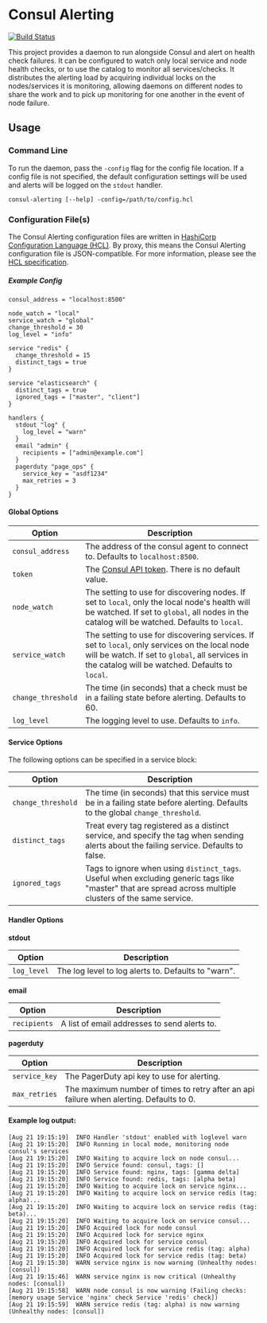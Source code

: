 Consul Alerting
================
[![Build Status](https://travis-ci.org/kyhavlov/consul-alerting.svg?branch=master)](https://travis-ci.org/kyhavlov/consul-alerting)

This project provides a daemon to run alongside Consul and alert on health check failures. It can be configured to watch only local service and node health checks, or to use the catalog to monitor all services/checks. It distributes the alerting load by acquiring individual locks on the nodes/services it is monitoring, allowing daemons on different nodes to share the work and to pick up monitoring for one another in the event of node failure.

Usage
-----

### Command Line
To run the daemon, pass the `-config` flag for the config file location. If a config file is not specified, the default configuration settings will be used and alerts will be logged on the `stdout` handler.

`consul-alerting [--help] -config=/path/to/config.hcl`

### Configuration File(s)
The Consul Alerting configuration files are written in [HashiCorp Configuration Language (HCL)][HCL]. By proxy, this means the Consul Alerting configuration file is JSON-compatible. For more information, please see the [HCL specification][HCL].

##### Example Config
```hcl
consul_address = "localhost:8500"

node_watch = "local"
service_watch = "global"
change_threshold = 30
log_level = "info"

service "redis" {
  change_threshold = 15
  distinct_tags = true
}

service "elasticsearch" {
  distinct_tags = true
  ignored_tags = ["master", "client"]
}

handlers {
  stdout "log" {
    log_level = "warn"
  }
  email "admin" {
    recipients = ["admin@example.com"]
  }
  pagerduty "page_ops" {
    service_key = "asdf1234"
    max_retries = 3
  }
}
```

#### Global Options

|       Option       | Description |
| ------------------ |------------ |
| `consul_address`   | The address of the consul agent to connect to. Defaults to `localhost:8500`.
| `token`            | The [Consul API token][Consul ACLs]. There is no default value.
| `node_watch`       | The setting to use for discovering nodes. If set to `local`, only the local node's health will be watched. If set to `global`, all nodes in the catalog will be watched. Defaults to `local`.
| `service_watch`    | The setting to use for discovering services. If set to `local`, only services on the local node will be watch. If set to `global`, all services in the catalog will be watched. Defaults to `local`.
| `change_threshold` | The time (in seconds) that a check must be in a failing state before alerting. Defaults to 60.
| `log_level`        | The logging level to use. Defaults to `info`.

#### Service Options
The following options can be specified in a service block:

|       Option       | Description |
| ------------------ |------------ |
| `change_threshold` | The time (in seconds) that this service must be in a failing state before alerting. Defaults to the global `change_threshold`.
| `distinct_tags`    | Treat every tag registered as a distinct service, and specify the tag when sending alerts about the failing service. Defaults to false.
| `ignored_tags`     | Tags to ignore when using `distinct_tags`. Useful when excluding generic tags like "master" that are spread across multiple clusters of the same service.

#### Handler Options
**stdout**

|       Option       | Description |
| ------------------ |------------ |
| `log_level`        | The log level to log alerts to. Defaults to "warn".

**email**

|       Option       | Description |
| ------------------ |------------ |
| `recipients`       | A list of email addresses to send alerts to.

**pagerduty**

|       Option       | Description |
| ------------------ |------------ |
| `service_key`      | The PagerDuty api key to use for alerting.
| `max_retries`      | The maximum number of times to retry after an api failure when alerting. Defaults to 0.

#### Example log output:
```
[Aug 21 19:15:19]  INFO Handler 'stdout' enabled with loglevel warn
[Aug 21 19:15:20]  INFO Running in local mode, monitoring node consul's services
[Aug 21 19:15:20]  INFO Waiting to acquire lock on node consul...
[Aug 21 19:15:20]  INFO Service found: consul, tags: []
[Aug 21 19:15:20]  INFO Service found: nginx, tags: [gamma delta]
[Aug 21 19:15:20]  INFO Service found: redis, tags: [alpha beta]
[Aug 21 19:15:20]  INFO Waiting to acquire lock on service nginx...
[Aug 21 19:15:20]  INFO Waiting to acquire lock on service redis (tag: alpha)...
[Aug 21 19:15:20]  INFO Waiting to acquire lock on service redis (tag: beta)...
[Aug 21 19:15:20]  INFO Waiting to acquire lock on service consul...
[Aug 21 19:15:20]  INFO Acquired lock for node consul
[Aug 21 19:15:20]  INFO Acquired lock for service nginx
[Aug 21 19:15:20]  INFO Acquired lock for service consul
[Aug 21 19:15:20]  INFO Acquired lock for service redis (tag: alpha)
[Aug 21 19:15:20]  INFO Acquired lock for service redis (tag: beta)
[Aug 21 19:15:30]  WARN service nginx is now warning (Unhealthy nodes: [consul])
[Aug 21 19:15:46]  WARN service nginx is now critical (Unhealthy nodes: [consul])
[Aug 21 19:15:58]  WARN node consul is now warning (Failing checks: [memory usage Service 'nginx' check Service 'redis' check])
[Aug 21 19:15:59]  WARN service redis (tag: alpha) is now warning (Unhealthy nodes: [consul])
```

[HCL]: https://github.com/hashicorp/hcl "HashiCorp Configuration Language (HCL)"
[Consul ACLs]: https://www.consul.io/docs/internals/acl.html "Consul ACLs"
